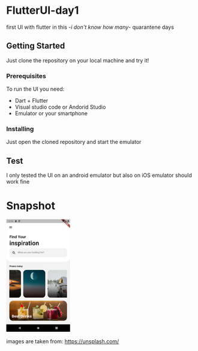 # FlutterUI-day1

first UI with flutter in this  -*i don't know how many*- quarantene days

## Getting Started

Just clone the repository on your local machine and try it!

### Prerequisites

To run the UI you need:
* Dart + Flutter
* Visual studio code or Andorid Studio
* Emulator or your smartphone

### Installing

Just open the cloned repository and start the emulator

## Test

I only tested the UI on an android emulator but also on iOS emulator should work fine

# Snapshot
<img src="./snapshot.png" width="170" height="300">

images are taken from: https://unsplash.com/
